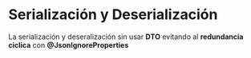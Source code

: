 # Serialización y Deserialización 

La serialización y deseralización sin usar **DTO** evitando al **redundancia ciclica** con **@JsonIgnoreProperties**
